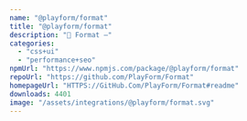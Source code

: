 ```yaml
---
name: "@playform/format"
title: "@playform/format"
description: "🗻 Format —"
categories:
  - "css+ui"
  - "performance+seo"
npmUrl: "https://www.npmjs.com/package/@playform/format"
repoUrl: "https://github.com/PlayForm/Format"
homepageUrl: "HTTPS://GitHub.Com/PlayForm/Format#readme"
downloads: 4401
image: "/assets/integrations/@playform/format.svg"
---
```

